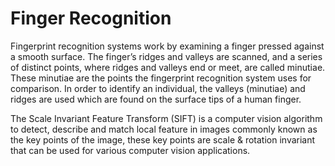 # Finger Recognition

Fingerprint recognition systems work by examining a finger pressed against a smooth surface. The finger’s ridges and valleys are scanned, and a series of distinct points, where ridges and valleys end or meet, are called minutiae. These minutiae are the points the fingerprint recognition system uses for comparison. In order to identify an individual, the valleys (minutiae) and ridges are used which are found on the surface tips of a human finger.

The Scale Invariant Feature Transform (SIFT) is a computer vision algorithm to detect, describe and match local feature in images commonly known as the key points of the image, these key points are scale & rotation invariant that can be used for various computer vision applications.

